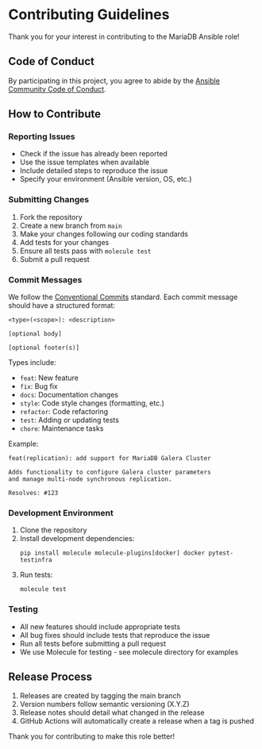 # Contributing Guidelines

Thank you for your interest in contributing to the MariaDB Ansible role!

## Code of Conduct

By participating in this project, you agree to abide by the [Ansible Community Code of Conduct](https://docs.ansible.com/ansible/latest/community/code_of_conduct.html).

## How to Contribute

### Reporting Issues

- Check if the issue has already been reported
- Use the issue templates when available
- Include detailed steps to reproduce the issue
- Specify your environment (Ansible version, OS, etc.)

### Submitting Changes

1. Fork the repository
2. Create a new branch from `main`
3. Make your changes following our coding standards
4. Add tests for your changes
5. Ensure all tests pass with `molecule test`
6. Submit a pull request

### Commit Messages

We follow the [Conventional Commits](https://www.conventionalcommits.org/) standard. Each commit message should have a structured format:

```
<type>(<scope>): <description>

[optional body]

[optional footer(s)]
```

Types include:
- `feat`: New feature
- `fix`: Bug fix
- `docs`: Documentation changes
- `style`: Code style changes (formatting, etc.)
- `refactor`: Code refactoring
- `test`: Adding or updating tests
- `chore`: Maintenance tasks

Example:
```
feat(replication): add support for MariaDB Galera Cluster

Adds functionality to configure Galera cluster parameters
and manage multi-node synchronous replication.

Resolves: #123
```

### Development Environment

1. Clone the repository
2. Install development dependencies:
   ```
   pip install molecule molecule-plugins[docker] docker pytest-testinfra
   ```
3. Run tests:
   ```
   molecule test
   ```

### Testing

- All new features should include appropriate tests
- All bug fixes should include tests that reproduce the issue
- Run all tests before submitting a pull request
- We use Molecule for testing - see molecule directory for examples

## Release Process

1. Releases are created by tagging the main branch
2. Version numbers follow semantic versioning (X.Y.Z)
3. Release notes should detail what changed in the release
4. GitHub Actions will automatically create a release when a tag is pushed

Thank you for contributing to make this role better!
